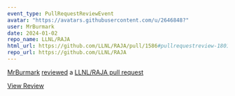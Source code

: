 ```yaml
---
event_type: PullRequestReviewEvent
avatar: "https://avatars.githubusercontent.com/u/2646848?"
user: MrBurmark
date: 2024-01-02
repo_name: LLNL/RAJA
html_url: https://github.com/LLNL/RAJA/pull/1586#pullrequestreview-1801193242
repo_url: https://github.com/LLNL/RAJA
---
```


<a href='https://github.com/MrBurmark' target='_blank'>MrBurmark</a> <a href='https://github.com/LLNL/RAJA/pull/1586#pullrequestreview-1801193242' target='_blank'>reviewed</a> a <a href='https://github.com/LLNL/RAJA/pull/1586' target='_blank'>LLNL/RAJA pull request</a>

<small></small>

<a href='https://github.com/LLNL/RAJA/pull/1586#pullrequestreview-1801193242' target='_blank'>View Review</a>